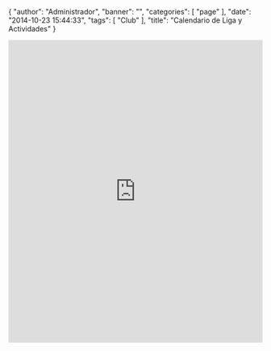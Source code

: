 {
  "author": "Administrador", 
  "banner": "", 
  "categories": [
    "page"
  ], 
  "date": "2014-10-23 15:44:33", 
  "tags": [
    "Club"
  ], 
  "title": "Calendario de Liga y Actividades"
}

<iframe src="https://www.google.com/calendar/embed?showPrint=0&amp;showCalendars=0&amp;showTz=0&amp;mode=AGENDA&amp;height=300&amp;wkst=2&amp;hl=es&amp;bgcolor=%23FFFFFF&amp;src=qd9kslglpermnalekk1s8dbn5k%40group.calendar.google.com&amp;color=%232952A3&amp;ctz=Europe%2FMadrid" style=" border-width:0 " width="100%" height="600" frameborder="0" scrolling="no"></iframe>



